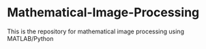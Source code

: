 # Mathematical-Image-Processing
This is the repository for mathematical image processing using MATLAB/Python
